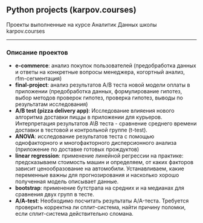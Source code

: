 ## Python projects (karpov.courses)

Проекты выполненные на курсе Аналитик Данных школы karpov.courses

---

### Описание проектов
-  **e-commerce**: анализ покупок пользователей (предобработка данных и ответы на конкретные вопросы менеджера, когортный анализ, rfm-сегментация)
-  **final-project**: анализ результатов A/B теста новой модели оплаты в приложении (предобработка данных, формулирование гипотез, выбор методов проверок гипотез, проверка гипотез, выводы по результатам исследования)
- **A/B test (pizza delivery app)**: Исследование влияения нового алгоритма доставки пиццы в приложении для курьеров. Интерпретация результатов А\B теста - сравнение среднего времени доставки в тестовой и контрольной группе (t-test).
- **ANOVA**: исследование результатов теста с помощью однофакторного и многофакторного дисперсионного анализа (приложение по доставке готовых прождуктов)
- **linear regression**: применение линейной регрессии на практике: предсказываем стоимость машин и определяем, от каких факторов зависит ценообразование на автомобили. Устанавливаем, какие переменные важны для прогнозирования и насколько хорошо полученная модель описывает данные. 
- **bootstrap**: применение бутстрапа на средних и на медианах для сравнения двух групп в тесте.
- **A/A-test**: Необходимо посчитать результаты A/A-теста. Требуется проверить корректна ли сплит-система, найти причину поломки, если сплит-система действительно сломана.
